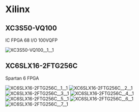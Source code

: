 # Xilinx

## XC3S50-VQ100
IC FPGA 68 I/O 100VQFP

![XC3S50-VQ100__1__1](/images/Xilinx__XC3S50-VQ100__1__1.png?raw=true) 

## XC6SLX16-2FTG256C
Spartan 6 FPGA

![XC6SLX16-2FTG256C__1__1](/images/Xilinx__XC6SLX16-2FTG256C__1__1.png?raw=true) 
![XC6SLX16-2FTG256C__2__1](/images/Xilinx__XC6SLX16-2FTG256C__2__1.png?raw=true) 
![XC6SLX16-2FTG256C__3__1](/images/Xilinx__XC6SLX16-2FTG256C__3__1.png?raw=true) 
![XC6SLX16-2FTG256C__4__1](/images/Xilinx__XC6SLX16-2FTG256C__4__1.png?raw=true) 
![XC6SLX16-2FTG256C__5__1](/images/Xilinx__XC6SLX16-2FTG256C__5__1.png?raw=true) 
![XC6SLX16-2FTG256C__6__1](/images/Xilinx__XC6SLX16-2FTG256C__6__1.png?raw=true) 
![XC6SLX16-2FTG256C__7__1](/images/Xilinx__XC6SLX16-2FTG256C__7__1.png?raw=true) 

